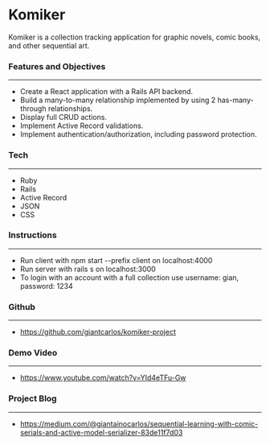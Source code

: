 # **Komiker**

Komiker is a collection tracking application for graphic novels, comic books, and other sequential art. 


### **Features and Objectives**
---

- Create a React application with a Rails API backend.
- Build a many-to-many relationship implemented by using 2 has-many-through relationships.
- Display full CRUD actions.
- Implement Active Record validations.
- Implement authentication/authorization, including password protection.


### **Tech**
---

- Ruby
- Rails
- Active Record
- JSON
- CSS


### **Instructions**
---

- Run client with npm start --prefix client on localhost:4000
- Run server with rails s on localhost:3000
- To login with an account with a full collection use username: gian, password: 1234



### **Github**
---

- https://github.com/giantcarlos/komiker-project


### **Demo Video**
---

- https://www.youtube.com/watch?v=YId4eTFu-Gw


### **Project Blog**
---

- https://medium.com/@giantainocarlos/sequential-learning-with-comic-serials-and-active-model-serializer-83de11f7d03
